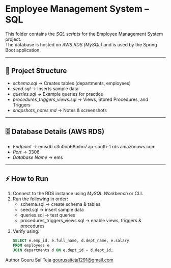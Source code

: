 # Employee Management System – SQL

This folder contains the *SQL scripts* for the Employee Management System project.  
The database is hosted on *AWS RDS (MySQL)* and is used by the Spring Boot application.

---

## 📂 Project Structure

- *schema.sql* → Creates tables (departments, employees)
- *seed.sql* → Inserts sample data
- *queries.sql* → Example queries for practice
- *procedures_triggers_views.sql* → Views, Stored Procedures, and Triggers
- *snapshots_notes.md* → Notes & screenshots

---

## 🗄 Database Details (AWS RDS)

- *Endpoint* → emsdb.c3u0oo68mhn7.ap-south-1.rds.amazonaws.com  
- *Port* → 3306  
- *Database Name* → ems  
 

---

## ⚡ How to Run

1. Connect to the RDS instance using *MySQL Workbench* or CLI.  
2. Run the following in order:
   - schema.sql → create schema & tables
   - seed.sql → insert sample data
   - queries.sql → test queries
   - procedures_triggers_views.sql → enable views, triggers & procedures
3. Verify using:
   ```sql
   SELECT e.emp_id, e.full_name, d.dept_name, e.salary
   FROM employees e
   JOIN departments d ON e.dept_id = d.dept_id;

Author
Gouru Sai Teja
gourusaiteja1291@gmail.com

